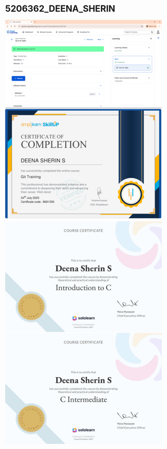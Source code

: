 # 5206362_DEENA_SHERIN
![image alt](https://github.com/DeenaSherin/5206362_DEENA_SHERIN/blob/c0b98d6e316ebcad20bf13e88b803146604ea364/SDLC/AGILE%20CERITIFICATION/Agile%20Certification.png)
![Git Certificate](https://github.com/DeenaSherin/5206362_DEENA_SHERIN/blob/29caf5177b8cbd48c3730e2dee97ef6194ca18e9/GIT/Certificates/Git%20Training%20Certificate.jpg)
![Introduction to C Certificate Sololearn](https://github.com/DeenaSherin/5206362_DEENA_SHERIN/blob/8440f3b91a910bd06150f80cb22442b05eb573b5/C%20Programming/Sololearn%20Certificates/Sololearn%20Introduction%20to%20C%20certificate.jpg)
![Intermediate certificate SoloLearn](https://github.com/DeenaSherin/5206362_DEENA_SHERIN/blob/8440f3b91a910bd06150f80cb22442b05eb573b5/C%20Programming/Sololearn%20Certificates/Sololearn%20C%20intermediate%20certificate.jpg)
